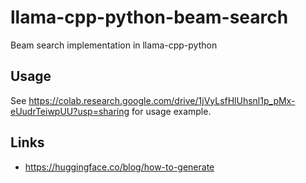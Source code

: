 # llama-cpp-python-beam-search
Beam search implementation in llama-cpp-python

## Usage

See https://colab.research.google.com/drive/1jVyLsfHlUhsnl1p_pMx-eUudrTeiwpUU?usp=sharing for usage example.

## Links

- https://huggingface.co/blog/how-to-generate
